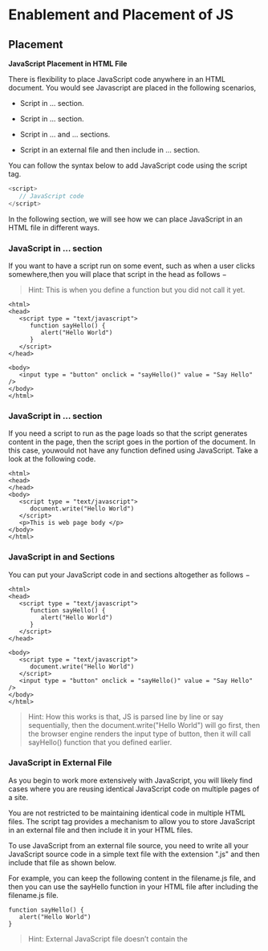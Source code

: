 # Enablement and Placement of JS

## Placement

**JavaScript Placement in HTML File**

There is flexibility to place JavaScript code anywhere in an HTML document. 
You would see Javascript are placed in the following scenarios,

* Script in <head>...</head> section.

* Script in <body>...</body> section.

* Script in <body>...</body> and <head>...</head> sections.

* Script in an external file and then include in <head>...</head> section.

You can follow the syntax below to add JavaScript code using the script tag.

```javascript
<script>
   // JavaScript code
</script>
```

In the following section, we will see how we can place JavaScript in an HTML file in different ways.

###  JavaScript in <head>...</head> section

If you want to have a script run on some event, such as when a user clicks somewhere,then you will place that script in the head as follows −

> Hint: This is when you define a function but you did not call it yet.


```ecma script level 4
<html>
<head>
   <script type = "text/javascript">
      function sayHello() {
	     alert("Hello World")
	  }
   </script>
</head>

<body>
   <input type = "button" onclick = "sayHello()" value = "Say Hello" />
</body>
</html>
``` 

### JavaScript in <body>...</body> section

If you need a script to run as the page loads so that the script generates content in the page, then the script goes in the <body> portion of the document. In this case, youwould not have any function defined using JavaScript. Take a look at the following code.

```ecma script level 4
<html>
<head>
</head>
<body>   
   <script type = "text/javascript">
      document.write("Hello World")
   </script>  
   <p>This is web page body </p>   
</body>
</html>
```

### JavaScript in <body> and <head> Sections

You can put your JavaScript code in <head> and <body> sections altogether as follows −

```ecma script level 4
<html>
<head>
   <script type = "text/javascript">
      function sayHello() {
	     alert("Hello World")
	  }
   </script>
</head>
  
<body>
   <script type = "text/javascript">
      document.write("Hello World")
   </script>
   <input type = "button" onclick = "sayHello()" value = "Say Hello" />
</body>
</html>
```

>Hint: How this works is that, JS is parsed line by line or say sequentially,
> then the document.write("Hello World") will go first, then the browser engine renders
> the input type of button, then it will call sayHello() function that you defined earlier.

### JavaScript in External File

As you begin to work more extensively with JavaScript, you will likely find cases where you are reusing identical JavaScript code on multiple pages of a site.

You are not restricted to be maintaining identical code in multiple HTML files. The script tag provides a mechanism to allow you to store JavaScript in an external file and then include it in your HTML files.

To use JavaScript from an external file source, you need to write all your JavaScript source code in a simple text file with the extension ".js" and then include that file as shown below.

For example, you can keep the following content in the filename.js file, and then you can use the sayHello function in your HTML file after including the filename.js file.

```ecma script level 4
function sayHello() {
   alert("Hello World")
}
```

>Hint: External JavaScript file doesn’t contain the <script> tag.
 
You can follow the below code to add multiple scripts into a single HTML file.

```ecma script level 4
<head>
  <script src = "filename1.js" ></script>
  <script src = "filename2.js" ></script>
  <script src = "filename3.js" ></script>
</head>
```

### External References

You can add an external JavaScript file in the HTML using the below 3 ways.

1. Using the full file path

When you need to add any hosted JavaScript file or a file that doesn’t exists in the same project into the HTML, you should use the full file path.

For example,

```ecma script level 4
<head>
  <script src = "C://javascript/filename.js" ></script>
</head>
```

2. Using the relative file path

If you are working on the project and JavaScript and HTML both files are in different folders, you can use the relative file path.

```ecma script level 4
<head>
  <script src = "javascript\filename.js" ></script>
</head>
```

3. Using the filename only

If HTML and JavaScript both files are in the same folder, you can use the file name.

```ecma script level 4
<head>
  <script src = "filename.js" ></script>
</head>
```

## Enablement

**JavaScript in Chrome**

Here are the steps to turn on or turn off JavaScript in Chrome −

* Click the Chrome menu at the top right-hand corner of your browser.

* Select the Settings option. 

* Click on the Privacy and Security tab from the left sidebar.

* Click Show advanced settings at the end of the page.

* Next, click on the Site Settings tab.

Now, scroll to the bottom of the page, and find the content section. Click on the JavaScript tab in the content section.

Here, you can select a radio button to turn JavaScript on or off.

**Warning for Non-JavaScript Browsers**

If you have to do something important using JavaScript, then you can display a warning message to the user using <noscript> tags.

You can add a noscript block immediately after the script block as follows −

```ecma script level 4
<html>
<head>
   <script>
      document.write("Hello World!")
   </script>
  
   <noscript>
	  Sorry...JavaScript is needed to go ahead.
   </noscript>      
</head>
<body>
</body>
</html>
```